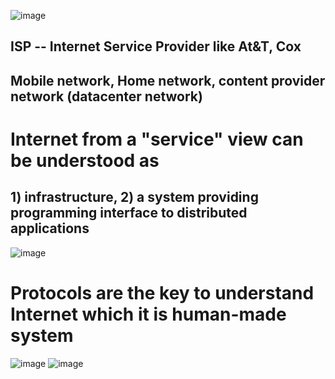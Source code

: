 ![image](https://user-images.githubusercontent.com/81428296/151495996-4e1980f4-6f0a-44fa-a13a-c0a864c6439a.png)
## ISP -- Internet Service Provider like At&T, Cox
## Mobile network, Home network, content provider network (datacenter network)
# Internet from a "service" view can be understood as 
## 1) infrastructure, 2) a system providing programming interface to distributed applications
![image](https://user-images.githubusercontent.com/81428296/151499722-e02c7bec-3781-44ad-b8a0-ce1c9f471198.png)
# Protocols are the key to understand Internet which it is human-made system
![image](https://user-images.githubusercontent.com/81428296/151500354-92446c8b-755f-40f7-81eb-65c451eb1bcb.png)
![image](https://user-images.githubusercontent.com/81428296/151500537-589bdfa5-b472-409b-9e05-085febf1645d.png)
